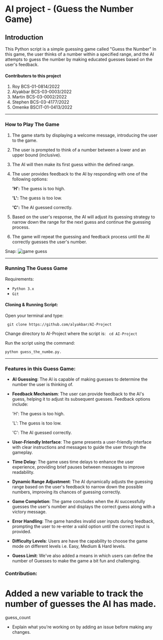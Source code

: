 # AI project - (Guess the Number Game)

## Introduction

This Python script is a simple guessing game called "Guess the Number" In this game, the user thinks of a number within a specified range, and the AI attempts to guess the number by making educated guesses based on the user's feedback.

#### Contributers to this project

1. Roy BCS-01-0814/2022
2. Alyakbar BCS-03-0003/2022
3. Martin BCS-03-0002/2022
4. Stephen BCS-03-4177/2022
5. Omenke BSCIT-01-0413/2022

---

### How to Play The Game

1. The game starts by displaying a welcome message, introducing the user to the game.
2. The user is prompted to think of a number between a lower and an upper bound (inclusive).
3. The AI will then make its first guess within the defined range.
4. The user provides feedback to the AI by responding with one of the following options:

   <b>'H':</b> The guess is too high.

   <b>'L':</b> The guess is too low.

   <b>'C':</b> The AI guessed correctly.

5. Based on the user's response, the AI will adjust its guessing strategy to narrow down the range for the next guess and continue the guessing process.
6. The game will repeat the guessing and feedback process until the AI correctly guesses the user's number.

Snap:
![game guess](https://github.com/alyakbar/AI-Project/assets/30528167/3fb031df-61b4-4626-a6e0-b2e1124c8914)

---

### Running The Guess Game

Requirements:

- `Python 3.x`
- `Git`

#### Cloning & Running Script:

Open your terminal and type:

` git clone https://github.com/alyakbar/AI-Project`

Change directory to AI-Project where the script is:
` cd AI-Project`

Run the script using the command:

`python guess_the_numbe.py.`

---

### Features in this Guess Game:

- **AI Guessing**: The AI is capable of making guesses to determine the number the user is thinking of.

- **Feedback Mechanism**: The user can provide feedback to the AI's guess, helping it to adjust its subsequent guesses. Feedback options include:

  'H': The guess is too high.

  'L': The guess is too low.

  'C': The AI guessed correctly.

- **User-Friendly Interface**: The game presents a user-friendly interface with clear instructions and messages to guide the user through the gameplay.

- **Time Delay**: The game uses time delays to enhance the user experience, providing brief pauses between messages to improve readability.

- **Dynamic Range Adjustment**: The AI dynamically adjusts the guessing range based on the user's feedback to narrow down the possible numbers, improving its chances of guessing correctly.

- **Game Completion**: The game concludes when the AI successfully guesses the user's number and displays the correct guess along with a victory message.
- **Error Handling**: The game handles invalid user inputs during feedback, prompting the user to re-enter a valid option until the correct input is provided.

- **Difficulty Levels**: Users are have the capability to choose the game mode on different levels i.e. Easy, Medium & Hard levels.

- **Guess Limit**: We've also added a means in which users can define the number of Guesses to make the game a bit fun and challenging.

### Contribution:
# Added a new variable to track the number of guesses the AI has made.
guess_count

- Explain what you're working on by adding an issue before making any changes.
